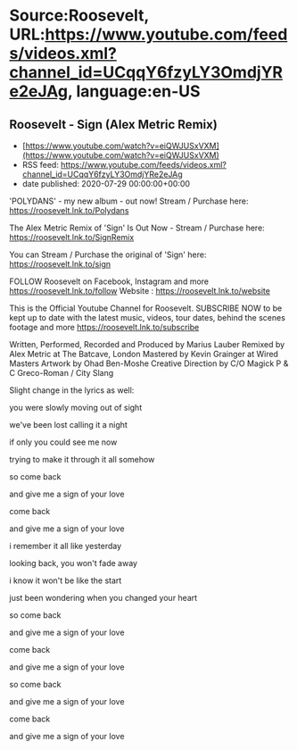 # Source:Roosevelt, URL:https://www.youtube.com/feeds/videos.xml?channel_id=UCqqY6fzyLY3OmdjYRe2eJAg, language:en-US

## Roosevelt - Sign (Alex Metric Remix)
 - [https://www.youtube.com/watch?v=eiQWJUSxVXM](https://www.youtube.com/watch?v=eiQWJUSxVXM)
 - RSS feed: https://www.youtube.com/feeds/videos.xml?channel_id=UCqqY6fzyLY3OmdjYRe2eJAg
 - date published: 2020-07-29 00:00:00+00:00

'POLYDANS' - my new album - out now! Stream / Purchase here: https://roosevelt.lnk.to/Polydans

The Alex Metric Remix of 'Sign' Is Out Now - Stream / Purchase here:  https://roosevelt.lnk.to/SignRemix

You can Stream / Purchase the original of 'Sign' here:  https://roosevelt.lnk.to/sign

FOLLOW Roosevelt on Facebook, Instagram and more https://roosevelt.lnk.to/follow
Website : https://roosevelt.lnk.to/website 

This is the Official Youtube Channel for Roosevelt. 
SUBSCRIBE NOW to be kept up to date with the latest music, videos, tour dates, behind the scenes footage and more https://roosevelt.lnk.to/subscribe

Written, Performed, Recorded and Produced by Marius Lauber 
Remixed by Alex Metric at The Batcave, London 
Mastered by Kevin Grainger at Wired Masters 
Artwork by Ohad Ben-Moshe 
Creative Direction by C/O Magick 
P & C Greco-Roman / City Slang 

Slight change in the lyrics as well:

you were slowly moving out of sight

we've been lost calling it a night 

if only you could see me now

trying to make it through it all somehow

 

so come back 

and give me a sign of your love

come back

and give me a sign of your love

 

i remember it all like yesterday

looking back, you won't fade away

i know it won't be like the start

just been wondering when you changed your heart

 

so come back 

and give me a sign of your love

come back

and give me a sign of your love

 

so come back 

and give me a sign of your love

come back

and give me a sign of your love

